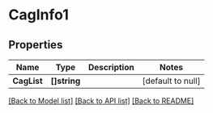 # CagInfo1

## Properties
Name | Type | Description | Notes
------------ | ------------- | ------------- | -------------
**CagList** | **[]string** |  | [default to null]

[[Back to Model list]](../README.md#documentation-for-models) [[Back to API list]](../README.md#documentation-for-api-endpoints) [[Back to README]](../README.md)

